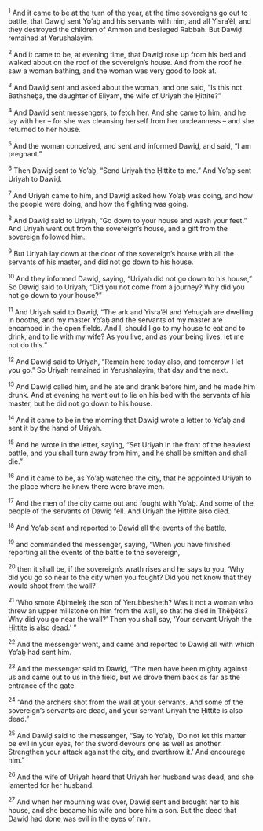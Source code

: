 <sup>1</sup> And it came to be at the turn of the year, at the time sovereigns go out to battle, that Dawiḏ sent Yo’aḇ and his servants with him, and all Yisra’ĕl, and they destroyed the children of Ammon and besieged Rabbah. But Dawiḏ remained at Yerushalayim.

<sup>2</sup> And it came to be, at evening time, that Dawiḏ rose up from his bed and walked about on the roof of the sovereign’s house. And from the roof he saw a woman bathing, and the woman was very good to look at.

<sup>3</sup> And Dawiḏ sent and asked about the woman, and one said, “Is this not Bathsheḇa, the daughter of Eliyam, the wife of Uriyah the Ḥittite?”

<sup>4</sup> And Dawiḏ sent messengers, to fetch her. And she came to him, and he lay with her – for she was cleansing herself from her uncleanness – and she returned to her house.

<sup>5</sup> And the woman conceived, and sent and informed Dawiḏ, and said, “I am pregnant.”

<sup>6</sup> Then Dawiḏ sent to Yo’aḇ, “Send Uriyah the Ḥittite to me.” And Yo’aḇ sent Uriyah to Dawiḏ.

<sup>7</sup> And Uriyah came to him, and Dawiḏ asked how Yo’aḇ was doing, and how the people were doing, and how the fighting was going.

<sup>8</sup> And Dawiḏ said to Uriyah, “Go down to your house and wash your feet.” And Uriyah went out from the sovereign’s house, and a gift from the sovereign followed him.

<sup>9</sup> But Uriyah lay down at the door of the sovereign’s house with all the servants of his master, and did not go down to his house.

<sup>10</sup> And they informed Dawiḏ, saying, “Uriyah did not go down to his house,” So Dawiḏ said to Uriyah, “Did you not come from a journey? Why did you not go down to your house?”

<sup>11</sup> And Uriyah said to Dawiḏ, “The ark and Yisra’ĕl and Yehuḏah are dwelling in booths, and my master Yo’aḇ and the servants of my master are encamped in the open fields. And I, should I go to my house to eat and to drink, and to lie with my wife? As you live, and as your being lives, let me not do this.”

<sup>12</sup> And Dawiḏ said to Uriyah, “Remain here today also, and tomorrow I let you go.” So Uriyah remained in Yerushalayim, that day and the next.

<sup>13</sup> And Dawiḏ called him, and he ate and drank before him, and he made him drunk. And at evening he went out to lie on his bed with the servants of his master, but he did not go down to his house.

<sup>14</sup> And it came to be in the morning that Dawiḏ wrote a letter to Yo’aḇ and sent it by the hand of Uriyah.

<sup>15</sup> And he wrote in the letter, saying, “Set Uriyah in the front of the heaviest battle, and you shall turn away from him, and he shall be smitten and shall die.”

<sup>16</sup> And it came to be, as Yo’aḇ watched the city, that he appointed Uriyah to the place where he knew there were brave men.

<sup>17</sup> And the men of the city came out and fought with Yo’aḇ. And some of the people of the servants of Dawiḏ fell. And Uriyah the Ḥittite also died.

<sup>18</sup> And Yo’aḇ sent and reported to Dawiḏ all the events of the battle,

<sup>19</sup> and commanded the messenger, saying, “When you have finished reporting all the events of the battle to the sovereign,

<sup>20</sup> then it shall be, if the sovereign’s wrath rises and he says to you, ‘Why did you go so near to the city when you fought? Did you not know that they would shoot from the wall?

<sup>21</sup> ‘Who smote Aḇimeleḵ the son of Yerubbesheth? Was it not a woman who threw an upper millstone on him from the wall, so that he died in Thĕḇĕts? Why did you go near the wall?’ Then you shall say, ‘Your servant Uriyah the Ḥittite is also dead.’ ”

<sup>22</sup> And the messenger went, and came and reported to Dawiḏ all with which Yo’aḇ had sent him.

<sup>23</sup> And the messenger said to Dawiḏ, “The men have been mighty against us and came out to us in the field, but we drove them back as far as the entrance of the gate.

<sup>24</sup> “And the archers shot from the wall at your servants. And some of the sovereign’s servants are dead, and your servant Uriyah the Ḥittite is also dead.”

<sup>25</sup> And Dawiḏ said to the messenger, “Say to Yo’aḇ, ‘Do not let this matter be evil in your eyes, for the sword devours one as well as another. Strengthen your attack against the city, and overthrow it.’ And encourage him.”

<sup>26</sup> And the wife of Uriyah heard that Uriyah her husband was dead, and she lamented for her husband.

<sup>27</sup> And when her mourning was over, Dawiḏ sent and brought her to his house, and she became his wife and bore him a son. But the deed that Dawiḏ had done was evil in the eyes of יהוה.

